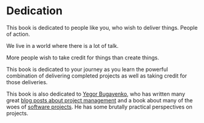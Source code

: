 <br><br><br><br><br><br>

# Dedication

This book is dedicated to people like you, who wish to deliver things. People of action.

We live in a world where there is a lot of talk.

More people wish to take credit for things than create things.

This book is dedicated to your journey as you learn the powerful combination of delivering completed projects as well as taking credit for those deliveries.

This book is also dedicated to [Yegor Bugayenko](https://www.yegor256.com), who has written many great [blog posts about project management](https://www.yegor256.com) and a book about many of the woes of [software projects](https://www.amazon.com/Code-Ahead-1-Yegor-Bugayenko/dp/1982063742). He has some brutally practical perspectives on projects.
